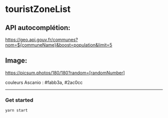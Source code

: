 # touristZoneList

##  API autocomplétion:
https://geo.api.gouv.fr/communes?nom=${communeName}&boost=population&limit=5

## Image:
https://picsum.photos/180/180?random=[randomNumber]

couleurs Ascanio : #fabb3a, #2ac0cc

---

### Get started

```
yarn start
```